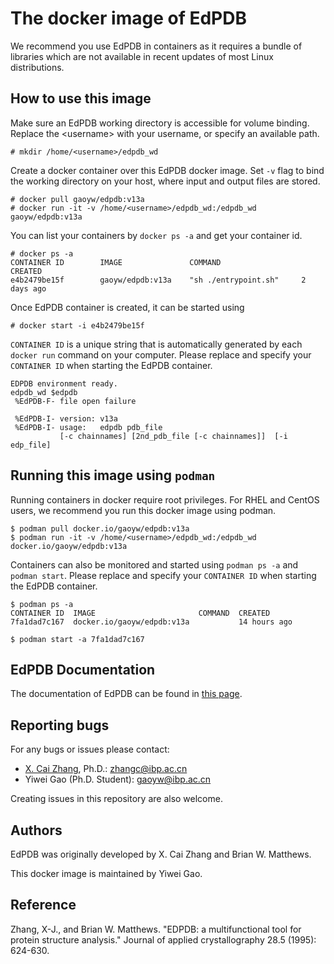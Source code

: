 # The docker image of EdPDB
We recommend you use EdPDB in containers as it requires a bundle of libraries which are not available in recent updates of most Linux distributions.

## How to use this image
Make sure an EdPDB working directory is accessible for volume binding. Replace the \<username\> with your username, or specify an available path.
```
# mkdir /home/<username>/edpdb_wd
```
Create a docker container over this EdPDB docker image. Set ```-v``` flag to bind the working directory on your host, where input and output files are stored.
```
# docker pull gaoyw/edpdb:v13a
# docker run -it -v /home/<username>/edpdb_wd:/edpdb_wd gaoyw/edpdb:v13a
```
You can list your containers by ```docker ps -a``` and get your container id.
```
# docker ps -a
CONTAINER ID        IMAGE               COMMAND                  CREATED
e4b2479be15f        gaoyw/edpdb:v13a    "sh ./entrypoint.sh"     2 days ago
```
Once EdPDB container is created, it can be started using
```
# docker start -i e4b2479be15f
```
```CONTAINER ID``` is a unique string that is automatically generated by each ```docker run``` command on your computer. Please replace and specify your ```CONTAINER ID``` when starting the EdPDB container.
```
EDPDB environment ready.
edpdb_wd $edpdb
 %EdPDB-F- file open failure

 %EdPDB-I- version: v13a
 %EdPDB-I- usage:   edpdb pdb_file 
           [-c chainnames] [2nd_pdb_file [-c chainnames]]  [-i edp_file]
```
## Running this image using ```podman```
Running containers in docker require root privileges. For RHEL and CentOS users, we recommend you run this docker image using podman.
```
$ podman pull docker.io/gaoyw/edpdb:v13a
$ podman run -it -v /home/<username>/edpdb_wd:/edpdb_wd docker.io/gaoyw/edpdb:v13a
```
Containers can also be monitored and started using ```podman ps -a``` and ```podman start```. Please replace and specify your ```CONTAINER ID``` when starting the EdPDB container.
```
$ podman ps -a
CONTAINER ID  IMAGE                       COMMAND  CREATED
7fa1dad7c167  docker.io/gaoyw/edpdb:v13a           14 hours ago

$ podman start -a 7fa1dad7c167
```
## EdPDB Documentation
The documentation of EdPDB can be found in [this page](http://175.24.30.189:8081/edpdb/).

## Reporting bugs
For any bugs or issues please contact:
- [X. Cai Zhang](http://english.ibp.cas.cn/faculty/index_18316.html?json=http://www.ibp.cas.cn/sourcedb_ibp_cas/cn/ibpexport/EN_xsszmZ/202005/t20200519_5582960.json), Ph.D.: zhangc@ibp.ac.cn
- Yiwei Gao (Ph.D. Student): gaoyw@ibp.ac.cn

Creating issues in this repository are also welcome.
  
## Authors
EdPDB was originally developed by X. Cai Zhang and Brian W. Matthews.

This docker image is maintained by Yiwei Gao.

## Reference
Zhang, X-J., and Brian W. Matthews. "EDPDB: a multifunctional tool for protein structure analysis." Journal of applied crystallography 28.5 (1995): 624-630.
